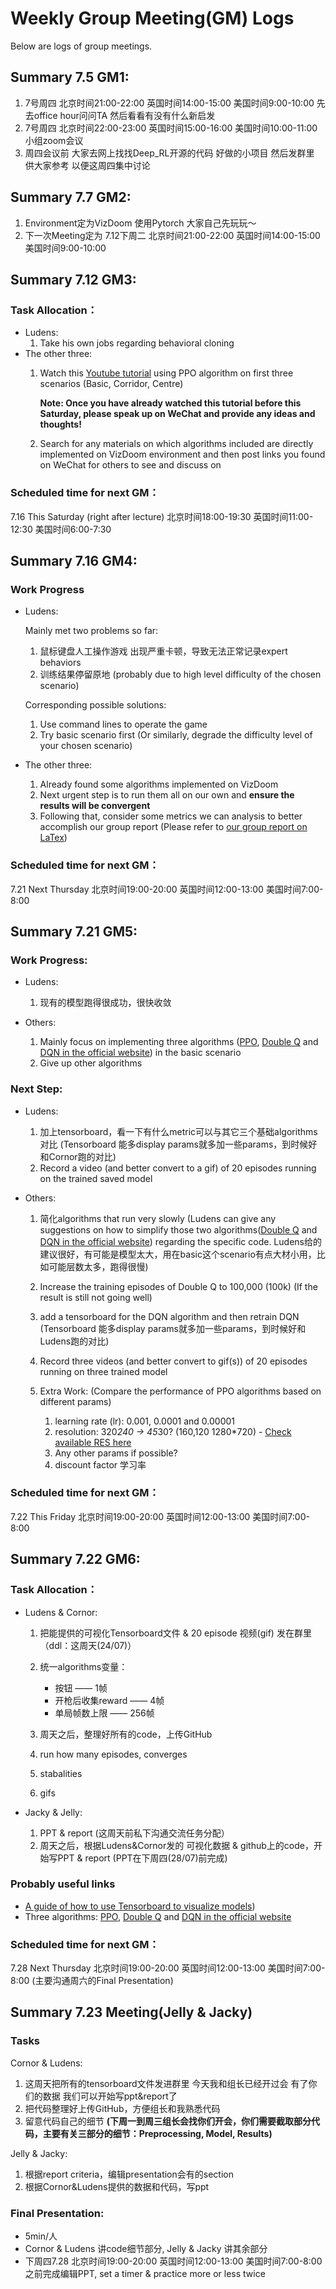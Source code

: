 # Weekly Group Meeting(GM) Logs

Below are logs of group meetings.

## Summary 7.5 GM1:

1. 7号周四 北京时间21:00-22:00 英国时间14:00-15:00 美国时间9:00-10:00 先去office hour问问TA 然后看看有没有什么新启发
2. 7号周四 北京时间22:00-23:00 英国时间15:00-16:00 美国时间10:00-11:00 小组zoom会议
3. 周四会议前 大家去网上找找Deep_RL开源的代码 好做的小项目 然后发群里 供大家参考 以便这周四集中讨论

## Summary 7.7 GM2:

1. Environment定为VizDoom 使用Pytorch 大家自己先玩玩～
2. 下一次Meeting定为 7.12下周二 北京时间21:00-22:00 英国时间14:00-15:00 美国时间9:00-10:00

## Summary 7.12 GM3:

### Task Allocation：

- Ludens:
  1. Take his own jobs regarding behavioral cloning
- The other three:
  1. Watch this [Youtube tutorial](https://www.youtube.com/watch?v=eBCU-tqLGfQ&t=9491s&ab_channel=NicholasRenotte) using PPO algorithm on first three scenarios (Basic, Corridor, Centre)

     **Note: Once you have already watched this tutorial before this Saturday, please speak up on WeChat and provide any ideas and thoughts!**
  2. Search for any materials on which algorithms included are directly implemented on VizDoom environment and then post links you found on WeChat for others to see and discuss on

### Scheduled time for next GM：

7.16 This Saturday (right after lecture) 北京时间18:00-19:30 英国时间11:00-12:30 美国时间6:00-7:30

## Summary 7.16 GM4:

### Work Progress

- Ludens:

    Mainly met two problems so far:

    1. 鼠标键盘人工操作游戏 出现严重卡顿，导致无法正常记录expert behaviors
    2. 训练结果停留原地 (probably due to high level difficulty of the chosen scenario)

    Corresponding possible solutions:

    1. Use command lines to operate the game
    2. Try basic scenario first (Or similarly, degrade the difficulty level of your chosen scenario)

- The other three:

    1. Already found some algorithms implemented on VizDoom
    2. Next urgent step is to run them all on our own and **ensure the results will be convergent**
    3. Following that, consider some metrics we can analysis to better accomplish our group report (Please refer to [our group report on LaTex](https://www.overleaf.com/project/62d29bef88402034435591ec))


### Scheduled time for next GM：
7.21 Next Thursday 北京时间19:00-20:00 英国时间12:00-13:00 美国时间7:00-8:00


## Summary 7.21 GM5:
### Work Progress:
- Ludens:
  1. 现有的模型跑得很成功，很快收敛
  
- Others:
  1. Mainly focus on implementing three algorithms ([PPO](https://www.youtube.com/watch?v=eBCU-tqLGfQ&t=9491s), [Double Q](https://github.com/boubnanm/Deep-Reinforcement-Learning-applied-to-DOOM) and [DQN in the official website](https://github.com/mwydmuch/ViZDoom/blob/master/examples/python/learning_pytorch.py)) in the basic scenario 
  2. Give up other algorithms

### Next Step:
- Ludens:
  1. 加上tensorboard，看一下有什么metric可以与其它三个基础algorithms对比 (Tensorboard 能多display params就多加一些params，到时候好和Cornor跑的对比)
  2. Record a video (and better convert to a gif) of 20 episodes running on the trained saved model 

- Others:
  1. 简化algorithms that run very slowly (Ludens can give any suggestions on how to simplify those two algorithms([Double Q](https://github.com/boubnanm/Deep-Reinforcement-Learning-applied-to-DOOM) and [DQN in the official website](https://github.com/mwydmuch/ViZDoom/blob/master/examples/python/learning_pytorch.py)) regarding the specific code. Ludens给的建议很好，有可能是模型太大，用在basic这个scenario有点大材小用，比如可能层数太多，跑得很慢)
  2. Increase the training episodes of Double Q to 100,000 (100k) (If the result is still not going well)
  3. add a tensorboard for the DQN algorithm and then retrain DQN (Tensorboard 能多display params就多加一些params，到时候好和Ludens跑的对比)
  4. Record three videos (and better convert to gif(s)) of 20 episodes running on three trained model

  5. Extra Work: (Compare the performance of PPO algorithms based on different params)
      1. learning rate (lr): 0.001, 0.0001 and 0.00001
      2. resolution: 320*240 -> 45*30? (160,120 1280*720) - [Check available RES here](https://github.com/mwydmuch/ViZDoom/blob/0e6d1ad9bc6b4d0b5b5b2dcc8f540a7c34863515/src/lib/ViZDoomGame.cpp)
      3. Any other params if possible?
      4. discount factor 学习率


### Scheduled time for next GM：
7.22 This Friday 北京时间19:00-20:00 英国时间12:00-13:00 美国时间7:00-8:00


## Summary 7.22 GM6:
### Task Allocation：
- Ludens & Cornor:
  1. 把能提供的可视化Tensorboard文件 & 20 episode 视频(gif) 发在群里（ddl：这周天(24/07)）
  2. 统一algorithms变量：
      - 按钮 —— 1帧  
      - 开枪后收集reward —— 4帧 
      - 单局帧数上限  —— 256帧
  3. 周天之后，整理好所有的code，上传GitHub



  1. run how many episodes, converges 
  2. stabalities
  3. gifs

- Jacky & Jelly:
  1. PPT & report (这周天前私下沟通交流任务分配）
  2. 周天之后，根据Ludens&Cornor发的 可视化数据 & github上的code，开始写PPT & report (PPT在下周四(28/07)前完成)

### Probably useful links  
- [A guide of how to use Tensorboard to visualize models](https://pytext.readthedocs.io/en/master/visualize_your_model.html))
- Three algorithms: [PPO](https://www.youtube.com/watch?v=eBCU-tqLGfQ&t=9491s), [Double Q](https://github.com/boubnanm/Deep-Reinforcement-Learning-applied-to-DOOM) and [DQN in the official website](https://github.com/mwydmuch/ViZDoom/blob/master/examples/python/learning_pytorch.py)

### Scheduled time for next GM：
7.28 Next Thursday 北京时间19:00-20:00 英国时间12:00-13:00 美国时间7:00-8:00 (主要沟通周六的Final Presentation)


## Summary 7.23 Meeting(Jelly & Jacky)
### Tasks
Cornor & Ludens:
1. 这周天把所有的tensorboard文件发进群里 今天我和组长已经开过会 有了你们的数据 我们可以开始写ppt&report了
2. 把代码整理好上传GitHub，方便组长和我熟悉代码 
3. 留意代码自己的细节 **(下周一到周三组长会找你们开会，你们需要截取部分代码，主要有关三部分的细节：Preprocessing, Model, Results)**

Jelly & Jacky:
1. 根据report criteria，编辑presentation会有的section
2. 根据Cornor&Ludens提供的数据和代码，写ppt

### Final Presentation:
- 5min/人
- Cornor & Ludens 讲code细节部分, Jelly & Jacky 讲其余部分
- 下周四7.28 北京时间19:00-20:00 英国时间12:00-13:00 美国时间7:00-8:00 之前完成编辑PPT,  set a timer & practice more or less twice
